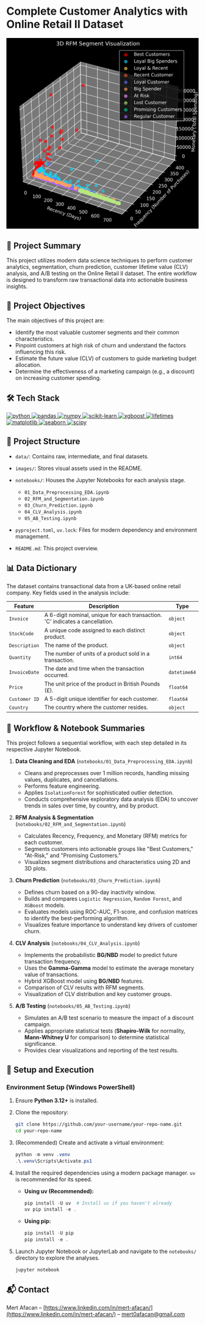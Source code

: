 # Complete Customer Analytics with Online Retail II Dataset

![Project Banner](images/3d_rfm_analysis.png)

## 📝 Project Summary

This project utilizes modern data science techniques to perform customer analytics, segmentation, churn prediction, customer lifetime value (CLV) analysis, and A/B testing on the Online Retail II dataset. The entire workflow is designed to transform raw transactional data into actionable business insights.

## 🎯 Project Objectives

The main objectives of this project are:

* Identify the most valuable customer segments and their common characteristics.
* Pinpoint customers at high risk of churn and understand the factors influencing this risk.
* Estimate the future value (CLV) of customers to guide marketing budget allocation.
* Determine the effectiveness of a marketing campaign (e.g., a discount) on increasing customer spending.


## 🛠️ Tech Stack

<p align="left">
    <a href="https://www.python.org" target="_blank"> <img src="https://img.shields.io/badge/Python-3.12%2B-blue?style=for-the-badge&logo=python" alt="python"/> </a>
    <a href="https://pandas.pydata.org/" target="_blank"> <img src="https://img.shields.io/badge/Pandas-2.3%2B-blue?style=for-the-badge&logo=pandas" alt="pandas"/> </a>
    <a href="https://numpy.org/" target="_blank"> <img src="https://img.shields.io/badge/Numpy-1.26%2B-blue?style=for-the-badge&logo=numpy" alt="numpy"/> </a>
    <a href="https://scikit-learn.org/" target="_blank"> <img src="https://img.shields.io/badge/scikit--learn-1.7%2B-orange?style=for-the-badge&logo=scikit-learn" alt="scikit-learn"/> </a>
    <a href="https://xgboost.ai/" target="_blank"> <img src="https://img.shields.io/badge/XGBoost-3.0%2B-orange?style=for-the-badge&logo=xgboost" alt="xgboost"/> </a>
    <a href="https://lifetimes.readthedocs.io/en/latest/" target="_blank"> <img src="https://img.shields.io/badge/Lifetimes-0.11.3-green?style=for-the-badge" alt="lifetimes"/> </a>
    <a href="https://matplotlib.org/" target="_blank"> <img src="https://img.shields.io/badge/Matplotlib-3.10%2B-blueviolet?style=for-the-badge&logo=matplotlib" alt="matplotlib"/> </a>
    <a href="https://seaborn.pydata.org/" target="_blank"> <img src="https://img.shields.io/badge/Seaborn-0.13%2B-blueviolet?style=for-the-badge&logo=seaborn" alt="seaborn"/> </a>
    <a href="https://scipy.org/" target="_blank"> <img src="https://img.shields.io/badge/SciPy-1.16%2B-lightgrey?style=for-the-badge&logo=scipy" alt="scipy"/> </a>
</p>

## 📂 Project Structure

* `data/`: Contains raw, intermediate, and final datasets.
* `images/`: Stores visual assets used in the README.
* `notebooks/`: Houses the Jupyter Notebooks for each analysis stage.

  * `01_Data_Preprocessing_EDA.ipynb`
  * `02_RFM_and_Segmentation.ipynb`
  * `03_Churn_Prediction.ipynb`
  * `04_CLV_Analysis.ipynb`
  * `05_AB_Testing.ipynb`
* `pyproject.toml`, `uv.lock`: Files for modern dependency and environment management.
* `README.md`: This project overview.

## 📊 Data Dictionary

The dataset contains transactional data from a UK-based online retail company. Key fields used in the analysis include:

| Feature       | Description                                                                   | Type         |
| ------------- | ----------------------------------------------------------------------------- | ------------ |
| `Invoice`     | A 6-digit nominal, unique for each transaction. 'C' indicates a cancellation. | `object`     |
| `StockCode`   | A unique code assigned to each distinct product.                              | `object`     |
| `Description` | The name of the product.                                                      | `object`     |
| `Quantity`    | The number of units of a product sold in a transaction.                       | `int64`      |
| `InvoiceDate` | The date and time when the transaction occurred.                              | `datetime64` |
| `Price`       | The unit price of the product in British Pounds (£).                          | `float64`    |
| `Customer ID` | A 5-digit unique identifier for each customer.                                | `float64`    |
| `Country`     | The country where the customer resides.                                       | `object`     |


## 🔄 Workflow & Notebook Summaries

This project follows a sequential workflow, with each step detailed in its respective Jupyter Notebook.

1. **Data Cleaning and EDA** (`notebooks/01_Data_Preprocessing_EDA.ipynb`)

   * Cleans and preprocesses over 1 million records, handling missing values, duplicates, and cancellations.
   * Performs feature engineering.
   * Applies `IsolationForest` for sophisticated outlier detection.
   * Conducts comprehensive exploratory data analysis (EDA) to uncover trends in sales over time, by country, and by product.

2. **RFM Analysis & Segmentation** (`notebooks/02_RFM_and_Segmentation.ipynb`)

   * Calculates Recency, Frequency, and Monetary (RFM) metrics for each customer.
   * Segments customers into actionable groups like "Best Customers," "At-Risk," and "Promising Customers."
   * Visualizes segment distributions and characteristics using 2D and 3D plots.

3. **Churn Prediction** (`notebooks/03_Churn_Prediction.ipynb`)

   * Defines churn based on a 90-day inactivity window.
   * Builds and compares `Logistic Regression`, `Random Forest`, and `XGBoost` models.
   * Evaluates models using ROC-AUC, F1-score, and confusion matrices to identify the best-performing algorithm.
   * Visualizes feature importance to understand key drivers of customer churn.

4. **CLV Analysis** (`notebooks/04_CLV_Analysis.ipynb`)

   * Implements the probabilistic **BG/NBD** model to predict future transaction frequency.
   * Uses the **Gamma-Gamma** model to estimate the average monetary value of transactions.
   * Hybrid XGBoost model using **BG/NBD** features.
   * Comparison of CLV results with RFM segments.
   * Visualization of CLV distribution and key customer groups.

5. **A/B Testing** (`notebooks/05_AB_Testing.ipynb`)

   * Simulates an A/B test scenario to measure the impact of a discount campaign.
   * Applies appropriate statistical tests (**Shapiro-Wilk** for normality, **Mann-Whitney U** for comparison) to determine statistical significance.
   * Provides clear visualizations and reporting of the test results.

## 🚀 Setup and Execution

### Environment Setup (Windows PowerShell)

1. Ensure **Python 3.12+** is installed.
2. Clone the repository:

   ```bash
   git clone https://github.com/your-username/your-repo-name.git
   cd your-repo-name
   ```
3. (Recommended) Create and activate a virtual environment:

   ```powershell
   python -m venv .venv
   .\.venv\Scripts\Activate.ps1
   ```
4. Install the required dependencies using a modern package manager. `uv` is recommended for its speed.

   * **Using uv (Recommended):**

     ```powershell
     pip install -U uv  # Install uv if you haven't already
     uv pip install -e .
     ```
   * **Using pip:**

     ```powershell
     pip install -U pip
     pip install -e .
     ```
5. Launch Jupyter Notebook or JupyterLab and navigate to the `notebooks/` directory to explore the analyses.

   ```bash
   jupyter notebook
   ```

## 📬 Contact

Mert Afacan – [https://www.linkedin.com/in/mert-afacan/](https://www.linkedin.com/in/mert-afacan/) – [mert0afacan@gmail.com](mailto:mert0afacan@gmail.com)